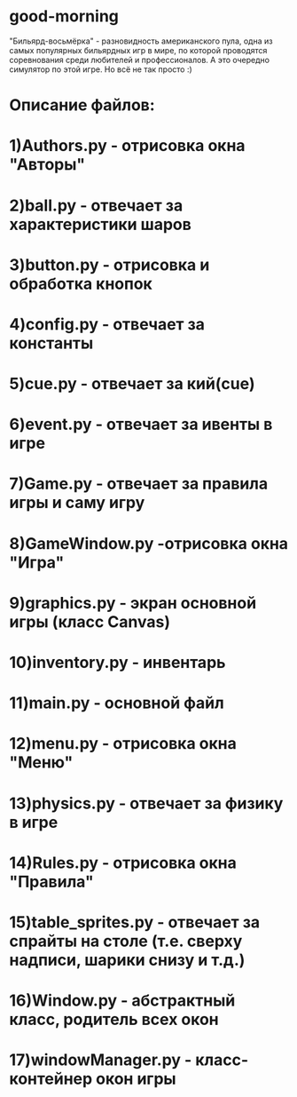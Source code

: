 # good-morning
"Бильярд-восьмёрка" - разновидность американского пула, одна из самых популярных бильярдных игр в мире, по которой проводятся соревнования среди любителей и профессионалов. А это очередно симулятор по этой игре. Но всё не так просто :) 
# Описание файлов:
# 1)Authors.py - отрисовка окна "Авторы"
# 2)ball.py - отвечает за характеристики шаров
# 3)button.py - отрисовка и обработка кнопок
# 4)config.py - отвечает за константы 
# 5)cue.py - отвечает за кий(cue)
# 6)event.py - отвечает за ивенты в игре
# 7)Game.py - отвечает за правила игры и саму игру
# 8)GameWindow.py -отрисовка окна "Игра"
# 9)graphics.py - экран основной игры (класс Canvas)
# 10)inventory.py - инвентарь
# 11)main.py - основной файл
# 12)menu.py - отрисовка окна "Меню"
# 13)physics.py - отвечает за физику в игре
# 14)Rules.py - отрисовка окна "Правила"
# 15)table_sprites.py - отвечает за спрайты на столе (т.е. сверху надписи, шарики снизу и т.д.)
# 16)Window.py - абстрактный класс, родитель всех окон
# 17)windowManager.py - класс-контейнер окон игры